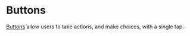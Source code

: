 # Buttons

[Buttons](https://material.io/components/buttons/) allow users to take actions,
and make choices, with a single tap.
